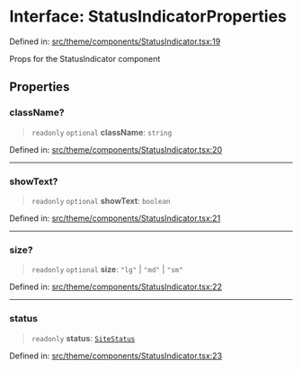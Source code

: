# Interface: StatusIndicatorProperties

Defined in: [src/theme/components/StatusIndicator.tsx:19](https://github.com/Nick2bad4u/Uptime-Watcher/blob/main/src/theme/components/StatusIndicator.tsx#L19)

Props for the StatusIndicator component

## Properties

### className?

> `readonly` `optional` **className**: `string`

Defined in: [src/theme/components/StatusIndicator.tsx:20](https://github.com/Nick2bad4u/Uptime-Watcher/blob/main/src/theme/components/StatusIndicator.tsx#L20)

***

### showText?

> `readonly` `optional` **showText**: `boolean`

Defined in: [src/theme/components/StatusIndicator.tsx:21](https://github.com/Nick2bad4u/Uptime-Watcher/blob/main/src/theme/components/StatusIndicator.tsx#L21)

***

### size?

> `readonly` `optional` **size**: `"lg"` \| `"md"` \| `"sm"`

Defined in: [src/theme/components/StatusIndicator.tsx:22](https://github.com/Nick2bad4u/Uptime-Watcher/blob/main/src/theme/components/StatusIndicator.tsx#L22)

***

### status

> `readonly` **status**: [`SiteStatus`](../../../../../shared/types/type-aliases/SiteStatus.md)

Defined in: [src/theme/components/StatusIndicator.tsx:23](https://github.com/Nick2bad4u/Uptime-Watcher/blob/main/src/theme/components/StatusIndicator.tsx#L23)
